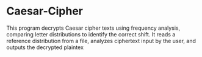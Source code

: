 # Caesar-Cipher

This program decrypts Caesar cipher texts using frequency analysis, comparing letter distributions to identify the correct shift. It reads a reference distribution from a file, analyzes ciphertext input by the user, and outputs the decrypted plaintex
